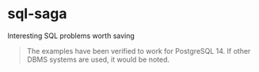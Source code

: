 # sql-saga
Interesting SQL problems worth saving

> The examples have been verified to work for PostgreSQL 14. If other DBMS systems are used, it would be noted.
